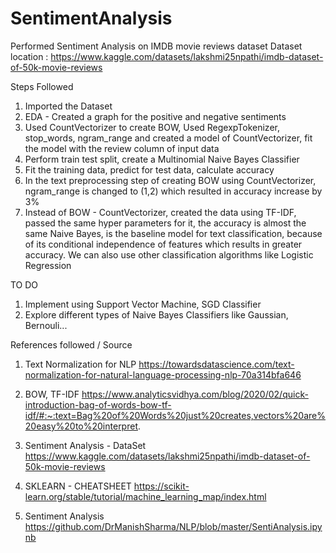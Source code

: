 # SentimentAnalysis
Performed Sentiment Analysis on IMDB movie reviews dataset
Dataset location : https://www.kaggle.com/datasets/lakshmi25npathi/imdb-dataset-of-50k-movie-reviews

Steps Followed 
1. Imported the Dataset
2. EDA - Created a graph for the positive and negative sentiments
3. Used CountVectorizer to create BOW, Used RegexpTokenizer, stop_words, ngram_range and created a model of CountVectorizer, fit the model with the review column of input data
4. Perform train test split, create a Multinomial Naive Bayes Classifier
5. Fit the training data, predict for test data, calculate accuracy
6. In the text preprocessing step of creating BOW using CountVectorizer, ngram_range is changed to (1,2) which resulted in accuracy increase by 3%
7. Instead of BOW - CountVectorizer, created the data using TF-IDF, passed the same hyper parameters for it, the accuracy is almost the same
Naive Bayes,  is the baseline model for text classification, because of its conditional independence of features which results in greater accuracy. 
We can also use other classification algorithms like Logistic Regression

TO DO
1. Implement using Support Vector Machine, SGD Classifier
2. Explore different types of Naive Bayes Classifiers like Gaussian, Bernouli...

References followed / Source

1. Text Normalization for NLP	https://towardsdatascience.com/text-normalization-for-natural-language-processing-nlp-70a314bfa646
2. BOW, TF-IDF	https://www.analyticsvidhya.com/blog/2020/02/quick-introduction-bag-of-words-bow-tf-idf/#:~:text=Bag%20of%20Words%20just%20creates,vectors%20are%20easy%20to%20interpret.

3. Sentiment Analysis - DataSet	https://www.kaggle.com/datasets/lakshmi25npathi/imdb-dataset-of-50k-movie-reviews
	
4. SKLEARN - CHEATSHEET	https://scikit-learn.org/stable/tutorial/machine_learning_map/index.html
5. Sentiment Analysis	https://github.com/DrManishSharma/NLP/blob/master/SentiAnalysis.ipynb
